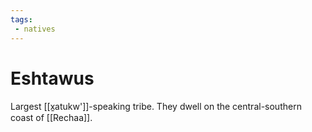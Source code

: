 ```yaml
---
tags:
 - natives
---
```


# Eshtawus

Largest [[x̱atukw']]-speaking tribe. They dwell on the central-southern coast of [[Rechaa]].